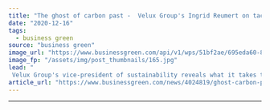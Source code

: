 ```yaml
---
title: "The ghost of carbon past -  Velux Group's Ingrid Reumert on tackling historic corporate emissions"
date: "2020-12-16"
tags: 
  - business green
source: "business green"
image_url: "https://www.businessgreen.com/api/v1/wps/51bf2ae/695eda60-8833-497b-aa93-6d7950831aee/9/134796-01-XXL-185x114.jpg"
image_fp: "/assets/img/post_thumbnails/165.jpg"
lead: "
 Velux Group's vice-president of sustainability reveals what it takes to address emissions from the present, the future, and the past ..."
article_url: "https://www.businessgreen.com/news/4024819/ghost-carbon-past-velux-group-ingrid-reumert-tackling-historic-corporate-emissions"
---
```


---
